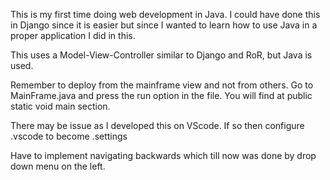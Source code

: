 This is my first time doing web development in Java. I could have done this in Django since it is easier but since I wanted to learn how to use Java in a proper application I did in this. 

This uses a Model-View-Controller similar to Django and RoR, but Java is used.

Remember to deploy from the mainframe view and not from others. Go to MainFrame.java and press the run option in the file. You will find at public static void main section.

There may be issue as I developed this on VScode. If so then configure .vscode to become .settings


Have to implement navigating backwards which till now was done by drop down menu on the left.